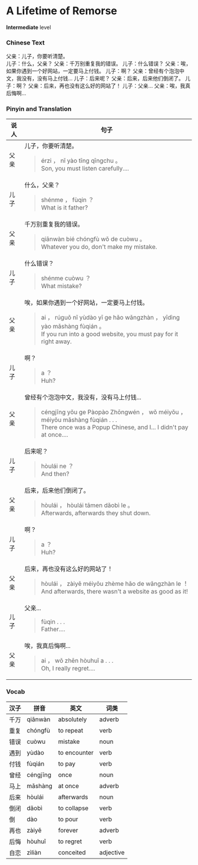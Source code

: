 # A Lifetime of Remorse
**Intermediate** level
### Chinese Text
父亲：儿子，你要听清楚。<br />儿子：什么，父亲？
父亲：千万别重复我的错误。
儿子：什么错误？
父亲：唉，如果你遇到一个好网站，一定要马上付钱。
儿子：啊？
父亲：曾经有个泡泡中文，我没有，没有马上付钱...
儿子：后来呢？
父亲：后来，后来他们倒闭了。
儿子：啊？
父亲：后来，再也没有这么好的网站了！
儿子：父亲...
父亲：唉，我真后悔啊...

### Pinyin and Translation
|说人|句子|
|----|----|
|父亲|儿子，你要听清楚。<blockquote>érzi ， nǐ yào tīng qīngchu 。<br />Son, you must listen carefully....</blockquote>|
|儿子|什么，父亲？<blockquote>shénme ， fùqin ？<br />What is it father?</blockquote>|
|父亲|千万别重复我的错误。<blockquote>qiānwàn bié chóngfù wǒ de cuòwu 。<br />Whatever you do, don't make my mistake.</blockquote>|
|儿子|什么错误？<blockquote>shénme cuòwu ？<br />What mistake?</blockquote>|
|父亲|唉，如果你遇到一个好网站，一定要马上付钱。<blockquote>ai ， rúguǒ nǐ yùdào yī ge hǎo wǎngzhàn ， yīdìng yào mǎshàng fùqián 。<br />If you run into a good website, you must pay for it right away.</blockquote>|
|儿子|啊？<blockquote>a ？<br />Huh?</blockquote>|
|父亲|曾经有个泡泡中文，我没有，没有马上付钱...<blockquote>céngjīng yǒu ge Pàopào Zhōngwén ， wǒ méiyǒu ， méiyǒu mǎshàng fùqián . . .<br />There once was a Popup Chinese, and I... I didn't pay at once....</blockquote>|
|儿子|后来呢？<blockquote>hòulái ne ？<br />And then?</blockquote>|
|父亲|后来，后来他们倒闭了。<blockquote>hòulái ， hòulái tāmen dǎobì le 。<br />Afterwards, afterwards they shut down.</blockquote>|
|儿子|啊？<blockquote>a ？<br />Huh?</blockquote>|
|父亲|后来，再也没有这么好的网站了！<blockquote>hòulái ， zàiyě méiyǒu zhème hǎo de wǎngzhàn le ！<br />And afterwards, there wasn't a website as good as it!</blockquote>|
|儿子|父亲...<blockquote>fùqin . . .<br />Father....</blockquote>|
|父亲|唉，我真后悔啊...<blockquote>ai ， wǒ zhēn hòuhuǐ a . . .<br />Oh, I really regret....</blockquote>|
### Vocab
|汉子|拼音|英文|词类|
|----|----|----|----|
|千万|qiānwàn|absolutely|adverb|
|重复|chóngfù|to repeat|verb|
|错误|cuòwu|mistake|noun|
|遇到|yùdào|to encounter|verb|
|付钱|fùqián|to pay|verb|
|曾经|céngjīng|once|noun|
|马上|mǎshàng|at once|adverb|
|后来|hòulái|afterwards|noun|
|倒闭|dǎobì|to collapse|verb|
|倒|dào|to pour|verb|
|再也|zàiyě|forever|adverb|
|后悔|hòuhuǐ|to regret|verb|
|自恋|zìliàn|conceited|adjective|